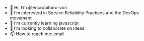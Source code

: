 - 👋 Hi, I’m @ericrobibaro-vori
- 👀 I’m interested in Service Reliability Practices and the DevOps movement
- 🌱 I’m currently learning javascript
- 💞️ I’m looking to collaborate on ideas
- 📫 How to reach me: email


